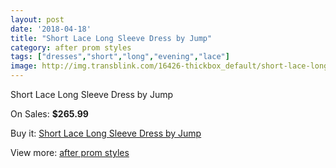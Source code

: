 ```yaml
---
layout: post
date: '2018-04-18'
title: "Short Lace Long Sleeve Dress by Jump"
category: after prom styles
tags: ["dresses","short","long","evening","lace"]
image: http://img.transblink.com/16426-thickbox_default/short-lace-long-sleeve-dress-by-jump.jpg
---
```

Short Lace Long Sleeve Dress by Jump

On Sales: **$265.99**
<a href="https://www.transblink.com/en/after-prom-styles/5194-short-lace-long-sleeve-dress-by-jump.html"><amp-img layout="responsive" width="600" height="600" src="//img.transblink.com/16426-thickbox_default/short-lace-long-sleeve-dress-by-jump.jpg" alt="Short Lace Long Sleeve Dress by Jump 0" /></a>
<a href="https://www.transblink.com/en/after-prom-styles/5194-short-lace-long-sleeve-dress-by-jump.html"><amp-img layout="responsive" width="600" height="600" src="//img.transblink.com/16428-thickbox_default/short-lace-long-sleeve-dress-by-jump.jpg" alt="Short Lace Long Sleeve Dress by Jump 1" /></a>
<a href="https://www.transblink.com/en/after-prom-styles/5194-short-lace-long-sleeve-dress-by-jump.html"><amp-img layout="responsive" width="600" height="600" src="//img.transblink.com/16427-thickbox_default/short-lace-long-sleeve-dress-by-jump.jpg" alt="Short Lace Long Sleeve Dress by Jump 2" /></a>

Buy it: [Short Lace Long Sleeve Dress by Jump](https://www.transblink.com/en/after-prom-styles/5194-short-lace-long-sleeve-dress-by-jump.html "Short Lace Long Sleeve Dress by Jump")

View more: [after prom styles](https://www.transblink.com/en/55-after-prom-styles "after prom styles")